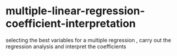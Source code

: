 # multiple-linear-regression-coefficient-interpretation
selecting the best variables for a multiple regression , carry out the regression analysis and interpret the coefficients
